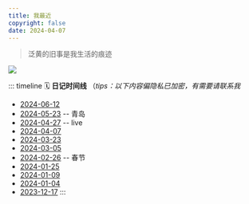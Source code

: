 ```yaml
---
title: 我最近
copyright: false
date: 2024-04-07
---
```


> 泛黄的旧事是我生活的痕迹

<img src="./image/now.png">

::: timeline
🗓️ **日记时间线** （_tips：以下内容偏隐私已加密，有需要请联系我_

- [2024-06-12](/post/20240612)
- [2024-05-23](/post/20240523) -- 青岛
- [2024-04-27](/post/20240427) -- live
- [2024-04-07](/post/20240407)
- [2024-03-23](/post/3)
- [2024-03-05](/post/2)
- [2024-02-26](/post/20240226) -- 春节
- [2024-01-25](/post/4)
- [2024-01-09](/post/50573)
- [2024-01-04](/post/76)
- [2023-12-17](/post/44361)
  :::
